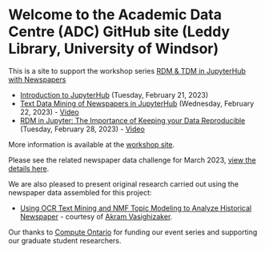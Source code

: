 # Welcome to the Academic Data Centre (ADC) GitHub site (Leddy Library, University of Windsor)

This is a site to support the workshop series [RDM & TDM in JupyterHub with Newspapers](https://leddy.uwindsor.ca/rdm-tdm-jupyterhub-newspapers)
   * [Introduction to JupyterHub](https://github.com/ADC-RDM/using-jupyter) (Tuesday, February 21, 2023)
   * [Text Data Mining of Newspapers in JupyterHub](https://github.com/ADC-RDM/TDMnewspapers) (Wednesday, February 22, 2023) - [Video](https://archive.org/details/2023-uwindsor-rdm-tdm-jupyter-workshop-2-newspapers)
   * [RDM in Jupyter: The Importance of Keeping your Data Reproducible](https://github.com/BrockDSL/RDM_Jupyter_Workshop) (Tuesday, February 28, 2023) - [Video](https://archive.org/details/2023-uwindsor-rdm-tdm-jupyter-workshop-3)
   
More information is available at the [workshop site](https://leddy.uwindsor.ca/rdm-tdm-jupyterhub-newspapers).

Please see the related newspaper data challenge for March 2023, [view the details here](https://github.com/ADC-RDM/DataChallenge).

We are also pleased to present original research carried out using the newspaper data assembled for this project:
   * [Using OCR Text Mining and NMF Topic Modeling to Analyze Historical Newspaper](https://github.com/vasighiz/TDMnewspapers-NMF) - courtesy of [Akram Vasighizaker](https://github.com/vasighiz). 

Our thanks to [Compute Ontario](https://www.computeontario.ca/) for funding our event series and supporting our graduate student researchers.
